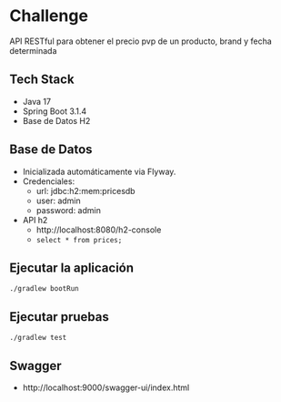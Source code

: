 # Challenge
API RESTful para obtener el precio pvp de un producto, brand y fecha determinada

## Tech Stack
- Java 17
- Spring Boot 3.1.4
- Base de Datos H2

## Base de Datos
- Inicializada automáticamente via Flyway.
- Credenciales:
    - url: jdbc:h2:mem:pricesdb
    - user: admin
    - password: admin
- API h2
    - http://localhost:8080/h2-console
    - ```select * from prices;```

## Ejecutar la aplicación
```
./gradlew bootRun
```

## Ejecutar pruebas
```
./gradlew test
```

## Swagger
- http://localhost:9000/swagger-ui/index.html